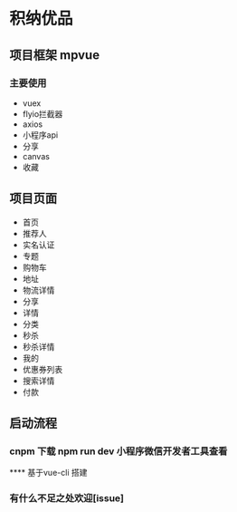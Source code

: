 # 积纳优品
## 项目框架 mpvue 
### 主要使用 
 * vuex 
 * flyio拦截器 
 * axios 
 * 小程序api  
 * 分享
 * canvas
 * 收藏
## 项目页面
- 首页
- 推荐人
- 实名认证
- 专题
- 购物车
- 地址
- 物流详情
- 分享
- 详情
- 分类
- 秒杀
- 秒杀详情
- 我的
- 优惠券列表
- 搜索详情
- 付款

## 启动流程

### cnpm 下载 npm run dev 小程序微信开发者工具查看

**** 基于vue-cli 搭建

### 有什么不足之处欢迎[issue]
